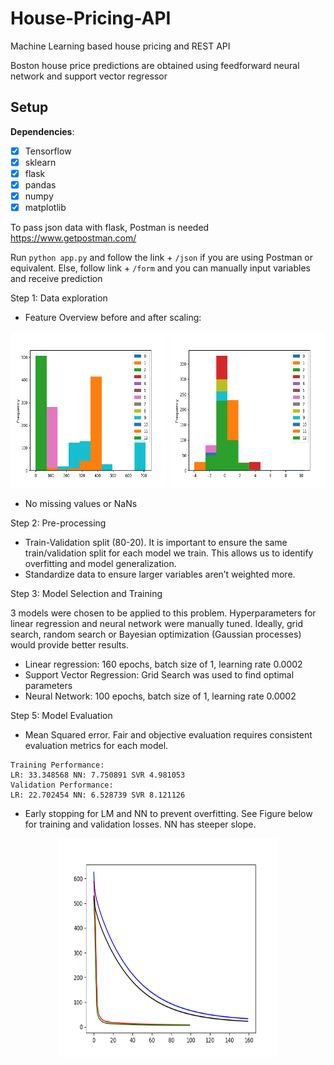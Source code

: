 # House-Pricing-API
Machine Learning based house pricing and REST API

Boston house price predictions are obtained using feedforward neural network and support vector regressor

## Setup
**Dependencies**:

- [x] Tensorflow
- [x] sklearn
- [x] flask
- [x] pandas
- [x] numpy
- [x] matplotlib

To pass json data with flask, Postman is needed https://www.getpostman.com/

Run `python app.py` and follow the link + `/json` if you are using Postman or equivalent.
Else, follow link + `/form` and you can manually input variables and receive prediction

Step 1: Data exploration 
-	Feature Overview before and after scaling:

<p align="center">
  <img src="Boston_models/boston_hist.png" width=250 height=250 /> <img src="Boston_models/boston_hist_scaled.png" width=250 height=250/>
</p>

-	No missing values or NaNs

Step 2: Pre-processing
-	Train-Validation split (80-20). It is important to ensure the same train/validation split for each model we train. This allows us to identify overfitting and model generalization. 
-	Standardize data to ensure larger variables aren’t weighted more.

Step 3: Model Selection and Training

  3 models were chosen to be applied to this problem. Hyperparameters for linear regression and neural network were manually tuned. Ideally, grid search, random search or Bayesian optimization (Gaussian processes) would provide better results. 
-	Linear regression: 160 epochs, batch size of 1, learning rate 0.0002
-	Support Vector Regression: Grid Search was used to find optimal parameters
-	Neural Network: 100 epochs, batch size of 1, learning rate 0.0002

Step 5: Model Evaluation
-	Mean Squared error. Fair and objective evaluation requires consistent evaluation metrics for each model.

```
Training Performance: 
LR: 33.348568 NN: 7.750891 SVR 4.981053
Validation Performance: 
LR: 22.702454 NN: 6.528739 SVR 8.121126
```

-	Early stopping for LM and NN to prevent overfitting. See Figure below for training and validation losses. NN has steeper slope.

<p align="center">
  <img src="Boston_models/boston_losses.png" width=350 height=350 /> 
</p>
